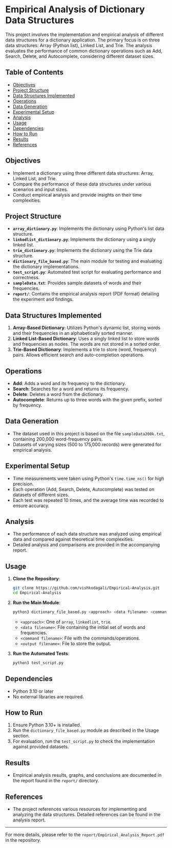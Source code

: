 # Empirical Analysis of Dictionary Data Structures

This project involves the implementation and empirical analysis of different data structures for a dictionary application. The primary focus is on three data structures: Array (Python list), Linked List, and Trie. The analysis evaluates the performance of common dictionary operations such as Add, Search, Delete, and Autocomplete, considering different dataset sizes.

## Table of Contents
- [Objectives](#objectives)
- [Project Structure](#project-structure)
- [Data Structures Implemented](#data-structures-implemented)
- [Operations](#operations)
- [Data Generation](#data-generation)
- [Experimental Setup](#experimental-setup)
- [Analysis](#analysis)
- [Usage](#usage)
- [Dependencies](#dependencies)
- [How to Run](#how-to-run)
- [Results](#results)
- [References](#references)

## Objectives
- Implement a dictionary using three different data structures: Array, Linked List, and Trie.
- Compare the performance of these data structures under various scenarios and input sizes.
- Conduct empirical analysis and provide insights on their time complexities.

## Project Structure
- **`array_dictionary.py`**: Implements the dictionary using Python's list data structure.
- **`linkedlist_dictionary.py`**: Implements the dictionary using a singly linked list.
- **`trie_dictionary.py`**: Implements the dictionary using the Trie data structure.
- **`dictionary_file_based.py`**: The main module for testing and evaluating the dictionary implementations.
- **`test_script.py`**: Automated test script for evaluating performance and correctness.
- **`sampleData.txt`**: Provides sample datasets of words and their frequencies.
- **`report/`**: Contains the empirical analysis report (PDF format) detailing the experiment and findings.

## Data Structures Implemented
1. **Array-Based Dictionary**: Utilizes Python's dynamic list, storing words and their frequencies in an alphabetically sorted manner.
2. **Linked List-Based Dictionary**: Uses a singly linked list to store words and frequencies as nodes. The words are not stored in a sorted order.
3. **Trie-Based Dictionary**: Implements a trie to store (word, frequency) pairs. Allows efficient search and auto-completion operations.

## Operations
- **Add**: Adds a word and its frequency to the dictionary.
- **Search**: Searches for a word and returns its frequency.
- **Delete**: Deletes a word from the dictionary.
- **Autocomplete**: Returns up to three words with the given prefix, sorted by frequency.

## Data Generation
- The dataset used in this project is based on the file `sampleData200k.txt`, containing 200,000 word-frequency pairs.
- Datasets of varying sizes (500 to 175,000 records) were generated for empirical analysis.

## Experimental Setup
- Time measurements were taken using Python's `time.time_ns()` for high precision.
- Each operation (Add, Search, Delete, Autocomplete) was tested on datasets of different sizes.
- Each test was repeated 10 times, and the average time was recorded to ensure accuracy.

## Analysis
- The performance of each data structure was analyzed using empirical data and compared against theoretical time complexities.
- Detailed analysis and comparisons are provided in the accompanying report.

## Usage
1. **Clone the Repository**:
    ```bash
    git clone https://github.com/vishkodagali/Empirical-Analysis.git
    cd Empirical-Analysis
    ```
2. **Run the Main Module**:
    ```bash
    python3 dictionary_file_based.py <approach> <data filename> <command filename> <output filename>
    ```
    - `<approach>`: One of `array`, `linkedlist`, `trie`.
    - `<data filename>`: File containing the initial set of words and frequencies.
    - `<command filename>`: File with the commands/operations.
    - `<output filename>`: File to store the output.

3. **Run the Automated Tests**:
    ```bash
    python3 test_script.py
    ```

## Dependencies
- Python 3.10 or later
- No external libraries are required.

## How to Run
1. Ensure Python 3.10+ is installed.
2. Run the `dictionary_file_based.py` module as described in the Usage section.
3. For evaluation, run the `test_script.py` to check the implementation against provided datasets.

## Results
- Empirical analysis results, graphs, and conclusions are documented in the report found in the `report/` directory.

## References
- The project references various resources for implementing and analyzing the data structures. Detailed references can be found in the analysis report.

---

For more details, please refer to the `report/Empirical_Analysis_Report.pdf` in the repository.
